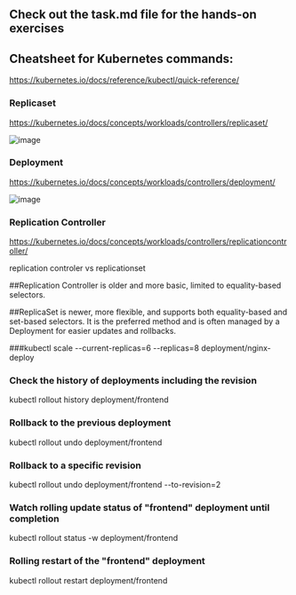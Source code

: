## Check out the task.md file for the hands-on exercises

## Cheatsheet for Kubernetes commands:
https://kubernetes.io/docs/reference/kubectl/quick-reference/

### Replicaset
https://kubernetes.io/docs/concepts/workloads/controllers/replicaset/

![image](https://github.com/piyushsachdeva/CKA-2024/assets/40286378/3e9792d4-1127-44b4-a6ec-cdc2a82219e3)


### Deployment
https://kubernetes.io/docs/concepts/workloads/controllers/deployment/

![image](https://github.com/piyushsachdeva/CKA-2024/assets/40286378/b888d272-c623-4a00-8381-45c25ce9d9c0)


### Replication Controller
https://kubernetes.io/docs/concepts/workloads/controllers/replicationcontroller/

replication controler vs replicationset

##Replication Controller is older and more basic, limited to equality-based selectors.

##ReplicaSet is newer, more flexible, and supports both equality-based and set-based selectors. It is the preferred method and is often managed by a Deployment for easier updates and rollbacks.


###kubectl scale --current-replicas=6 --replicas=8 deployment/nginx-deploy 

### Check the history of deployments including the revision
kubectl rollout history deployment/frontend  

### Rollback to the previous deployment
kubectl rollout undo deployment/frontend  

### Rollback to a specific revision
kubectl rollout undo deployment/frontend --to-revision=2

### Watch rolling update status of "frontend" deployment until completion
kubectl rollout status -w deployment/frontend   

### Rolling restart of the "frontend" deployment
kubectl rollout restart deployment/frontend                     
